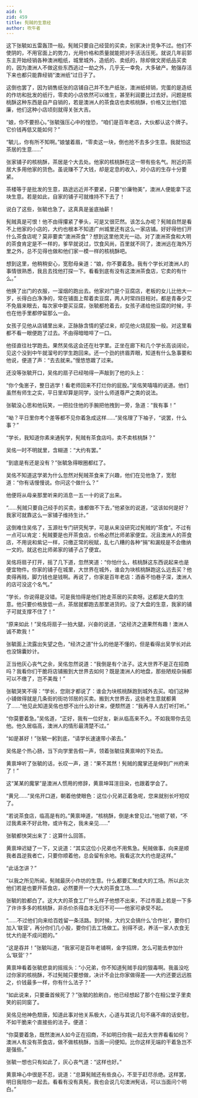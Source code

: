 ```yaml
---
aid: 6
zid: 459
title: 髡贼的生意经
author: 吹牛者
---
```


这下张毓如五雷轰顶一般。髡贼只要自己经营的买卖，别家决计竞争不过。他们不使阴的，不用官面上的势力，光用价格和质量就能把对手活活压死。就说几年前郭东主开始经销各种澳洲粗纸，城里城外，造纸的、卖纸的，除却做文房纸品买卖的，因为澳洲人不做这些东西逃过一劫之外，几乎无一幸免，大多破产。勉强存活下来也都只能靠经销“澳洲纸”过日子了。

这倒也罢了，因为销售纸张的店铺自己并不生产纸张，澳洲纸倾销，完蛋的是造纸的作坊和批发的纸行，零卖的小店依然可以维生，甚至利润要比过去好。问题是核桃酥这种东西是自产自销的，若是澳洲人的茶食店也卖核桃酥，价格又比他们低廉，他们这种小店顷刻就得关张大吉。

“娘，你不要担心。”张毓强压心中的惶恐，“咱们是百年老店，大伙都认这个牌子。它价钱再低又能如何？”

“毓儿，你有所不知啊。”娘皱着眉，“零卖这一块，倒也抢不去多少生意。我就怕这茶居的生意……”

张家铺子的核桃酥，茶居是个大去处。他家的核桃酥在这一带有些名气。附近的茶居大多用他家的货色。虽说赚不了大钱，却是定息的收入，对小店的生存十分要紧。

茶楼等于是批发的生意，路途远近并不要紧，只要“价廉物美”，澳洲人便能拿下这块生意。若是如此，自家的铺子可就维持不下去了！

说白了这些，张毓也急了。这真真是釜底抽薪！

髡贼真是可恨！他不由得攥紧了拳头，可是又很茫然。该怎么办呢？髡贼自然是看不上他家的小店的，大约也根本不知道广州城里还有这么一家店铺。好好得他们开什么茶食店呢？莫非要卖“澳洲茶食”？想到这里他灵光一动。对了澳洲茶食和大明的茶食肯定是不一样的，爹早就说过，饮食风尚，百里就不同了，澳洲远在海外万里之外，总不见得也做和他们家一模一样的核桃酥吧。

想到这里，他稍稍安心，宽慰母亲道：“娘，你不要着急。我有个学长对澳洲人的事情很熟悉，我且去找他打探一下。看看到底有没有这澳洲茶食店，它卖的有什么。”

他换了出门的衣服，一溜烟的跑出去。他家对门是个豆腐店，老板的女儿比他大一岁，长得白白净净的，常在铺面上帮着卖豆腐，两人时常四目相对。都是青春少艾不免眉来眼去，每次家中要买豆腐，张毓都抢着去，女孩子递给他豆腐的时候，手也在他手里都停留那么一会。

女孩子见他从店铺里出来，正脉脉含情的望过来，却见他火烧屁股一般。对这里看都不看一眼便跑了过去。不由得暗暗啐了一口。

他径直往社学跑去。果然吴佲这会还在社学里。正坐在廊下和几个学长高谈阔论，见这个没到中午就溜号的学生跑回来。还一个劲的挤眉弄眼，知道有什么急事要和他说，便道了声：“去去就来。”慢悠悠踱了过来。

还没等张毓开口，吴佲的扇子已经啪得一声敲到了他的头上：

“你个兔崽子，整日逃学！看老师回来不打烂你的屁股。”吴佲笑嘻嘻的说道。他们虽然有师生之实，平日里却算是同学，没什么师道尊严之类的说法。

张毓没心思和他玩笑，一把拉住他的手腕把他拽到一旁，急道：“我有事！”

“呦？平日里你考个差等都不见你着急成这样……”吴佲理了下袖子，“说罢，什么事？”

“学长，我知道你素来通髡学，髡贼有茶食店吗，卖不卖核桃酥？”

吴佲一时不明就里，含糊道：“大约有罢。”

“到底是有还是没有？”张毓急得眼圈都红了。

吴佲不知道这学弟为什么忽然对髡贼茶食来了兴趣，他们在见他急了，宽慰道：“你有话慢慢说。你问这个做什么？”

他便将从母亲那里听来的消息一五一十的说了出来。

“……髡贼只要自己经手的买卖，谁都做不下去，”他紧张的说道，“这该如何是好？我家可就靠这么一家铺子维持生计。”

这倒难住吴佲了，玉源社专门研究髡学，可是从来没研究过髡贼的“茶食”。不过有一点可以肯定：髡贼要是也开茶食店，价格必然比师弟家便宜。况且澳洲人的茶食店，不用说和紫记一样，只缴正常的税赋，乱七八糟的各种“捐”和漏规是不会缴纳一文的。就这也比师弟家的铺子占了便宜。

吴佲将扇子打开，摇了几下道，忽然笑道：“你怕什么，核桃酥这东西说起来也是便宜物件。你家的铺子在城里，大世界在城外，谁会为块核桃酥跑这么远去买？他卖得再贱，脚力钱也是钱啊。再说了，你家是百年老店：酒香不怕巷子深，澳洲人的店可没这个名气。”

“学长，你说得是没错。可是我怕得是他们抢走茶居的买卖呀。这都是大盘的生意。他只要价格放低一点，茶居就都跑去那里进货的。没了大盘的生意，我家的铺子可就支撑不住了！”

“原来如此！”吴佲将扇子一拍大腿，兴奋的说道，“这经济之道果然有趣！澳洲人诚不欺我！”

张毓面上流露出失望之色，“经济之道”什么的他是不懂的，但是看得出吴学长对此也没锦囊妙计。

正当他灰心丧气之余，吴佲忽然说道：“我倒是有个法子。这大世界不是正在招商吗？我看你们干脆将店铺搬到大世界去如何？既是澳洲人的地盘，那些陋规杂捐都可以不缴了，岂不美哉！”

张毓哭笑不得：“学长，您刚才都说了：谁会为块核桃酥跑到城外去买。咱们这种小铺做得就是几条街的街坊邻居的买卖。搬到大世界去，这些老生意就都黄了……”他见此知道吴佲也想不出什么妙计来，便颓然道：“我再寻人去打听打听。”

“你莫要着急。”吴佲道，“正好，我有一位好友，新从临高来不久。不如我带你去见他。他久居临高，澳洲人的情形最清楚不过。”

“如是甚好！”张毓一躬到底，“请学长速速带小弟去。”

吴佲是个热心肠，当下向学里告假一声，领着张毓往黄禀坤的下处去。

黄禀坤听了张毓的话，长叹一声，道：“果不其然！髡贼的魔掌还是伸到广州府来了！”

这“某某的魔掌”是澳洲人惯用的修辞，黄禀坤耳渲目染，也跟着学会了。

“黄兄……”吴佲开口道，朝着他使眼色：这位小兄弟正着急呢，您来就别长吁短叹了。

“若说茶食店，临高是有的。”黄禀坤道，“核桃酥，倒是未曾见过。”他顿了顿，“不过我素来不好此物，或许有之，我未亲见……”

张毓都快哭出来了：这算什么回答。

黄禀坤迟疑了一下，又说道：“其实这位小兄弟也不用焦急。髡贼做事，向来是顺我者昌逆我者亡，只要你顺着他，总会留有余地。我看这次大约也是这样。”

“此话怎讲？”

“以我之所见所闻，髡贼最厌小作坊的生意。什么都要汇聚成大的工场。所以此次他们若是也要开茶食店，必然要开一个大大的茶食工场……”

张毓的脸都白了。这大大的茶食工厂什么样子他想不出来，不过市面上若是一下多了许许多多的核桃酥，非杀价杀得血本无归不可――他家可承受不起。

“……不过他们向来给百姓留一条活路。到时候，大约又会搞什么‘合作社’，要你们加入‘联营’，再分你们几小股，要你们去工场做工。别得不说，养活一家人衣食无忧大约是不成问题的。”

“这是吞并！”张毓叫道，“我家可是百年老铺啊，金字招牌，怎么可能去参加什么‘联营’？”

黄禀坤看着张毓悲哀的摇摇头：“小兄弟，你不知道髡贼手段的狠毒啊。我虽没吃过你家的核桃酥，不过髡贼只要想做，决计不会比你家做得差――大约还要远远胜之，价钱最多一样，你有什么法子？”

“如此说来，只要垂首候死了？”张毓的脸刷白，他已经想起了那个在相公堂子里卖笑的前同窗了。

吴佲见他神色颓唐，知道此事对他关系极大，心道与其说几句不痛不痒的话安慰，不如干脆来个直接些的法子。便道：

“你莫要着急，既然澳洲人如今正在招商，不如明日你我一起去大世界看看如何？澳洲人有没有茶食店，做不做核桃酥，当面一问便知。比你这样无端的干着急岂不是强些。”

张毓一想也只有如此了，灰心丧气道：“这样也好。”

黄禀坤心中很是不忍，说道：“总算髡贼还有些良心，不至于赶尽杀绝。这样罢，明日我陪你一起去。看看有没有真髡，我也会说几句澳洲髡话，可以当面问个明白。”
